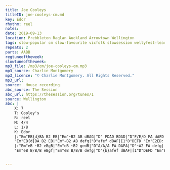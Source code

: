 ```yaml
---
title: Joe Cooleys
titleID: joe-cooleys-cm.md
key: Edor
rhythm: reel
notes:
date: 2019-09-13
location: Prebbleton Raglan Auckland Arrowtown Wellington
tags: slow-popular cm slow-favourite vicfolk slowsession wellyfest-learn
repeats: 2
parts: AABB
regtuneoftheweek:
slowtuneoftheweek:
mp3_file: /mp3/cm/joe-cooleys-cm.mp3
mp3_source: Charlie Montgomery
mp3_licence: "© Charlie Montgomery. All Rights Reserved."
mp3_url:
source:  House recording
abc_source: The Session
abc_url: https://thesession.org/tunes/1
source: Wellington
abc: |
    X: 7
    T: Cooley's
    R: reel
    M: 4/4
    L: 1/8
    K: Edor
    |:"Em"EB{d}BA B2 EB|"Em"~B2 AB dBAG|"D" FDAD BDAD|"D"F/E/D FA dAFD|
    "Em"EB{d}BA B2 EB|"Em"~B2 AB defg|"D"afef dBAF|[1"D"DEFD "Em"E2ED:|[2"D"DEFD "Em"E2gf||
    |:"Em"eB ~B2 eBgB|"Em"eB ~B2 gedB|"D"A/A/A FA DAFA|"D"~A2 FA defg|
    "Em"eB B/B/B eBgf|"Em"eB B/B/B defg|"D"{b}afef dBAF|[1"D"DEFD "Em"E2gf:|[2"D"DEFD "Em"E2ED|]


---
```


